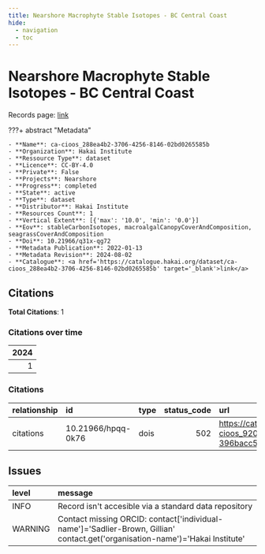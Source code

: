 ```yaml
---
title: Nearshore Macrophyte Stable Isotopes - BC Central Coast
hide:
  - navigation
  - toc
---
```


# Nearshore Macrophyte Stable Isotopes - BC Central Coast

Records page: <a href='https://catalogue.hakai.org/dataset/ca-cioos_288ea4b2-3706-4256-8146-02bd0265585b' target='_blank'>link</a>

???+ abstract "Metadata"

    - **Name**: ca-cioos_288ea4b2-3706-4256-8146-02bd0265585b 
    - **Organization**: Hakai Institute 
    - **Ressource Type**: dataset 
    - **Licence**: CC-BY-4.0 
    - **Private**: False 
    - **Projects**: Nearshore 
    - **Progress**: completed 
    - **State**: active 
    - **Type**: dataset 
    - **Distributor**: Hakai Institute 
    - **Resources Count**: 1 
    - **Vertical Extent**: [{'max': '10.0', 'min': '0.0'}] 
    - **Eov**: stableCarbonIsotopes, macroalgalCanopyCoverAndComposition, seagrassCoverAndComposition 
    - **Doi**: 10.21966/q31x-qg72 
    - **Metadata Publication**: 2022-01-13 
    - **Metadata Revision**: 2024-08-02 
    - **Catalogue**: <a href='https://catalogue.hakai.org/dataset/ca-cioos_288ea4b2-3706-4256-8146-02bd0265585b' target='_blank'>link</a> 

<div id='map'></div>


## Citations

**Total Citations**: 1

### Citations over time

|   2024 |
|-------:|
|      1 |

### Citations

| relationship   | id                 | type   |   status_code | url                                                                               |
|:---------------|:-------------------|:-------|--------------:|:----------------------------------------------------------------------------------|
| citations      | 10.21966/hpqq-0k76 | dois   |           502 | https://catalogue.hakai.org/dataset/ca-cioos_9201118a-b0c4-470f-a76f-396bacc5e93e |




## Issues
| level   | message                                                                                                                       |
|:--------|:------------------------------------------------------------------------------------------------------------------------------|
| INFO    | Record isn't accesible via a standard data repository                                                                         |
| WARNING | Contact missing ORCID: contact['individual-name']='Sadlier-Brown, Gillian' contact.get('organisation-name')='Hakai Institute' |


<script>
   document.addEventListener("DOMContentLoaded", function() {
    var map = L.map('map').setView([51.505, -125.09], 5);
    L.tileLayer('https://tile.openstreetmap.org/{z}/{x}/{y}.png', {
        maxZoom: 19,
        attribution: '&copy; <a href="http://www.openstreetmap.org/copyright">OpenStreetMap</a>'
    }).addTo(map);
    var geojsonFeature = {
        "type": "Feature",
        "properties": {
            "name" : "Nearshore Macrophyte Stable Isotopes - BC Central Coast"
        },
        "geometry": {'type': 'Polygon', 'coordinates': [[[-128.62224808, 51.28805197], [-127.44960574, 51.28805197], [-127.44960574, 52.00866824], [-128.62224808, 52.00866824], [-128.62224808, 51.28805197]]]}
    }
    L.geoJSON(geojsonFeature).addTo(map);
   })
</script>